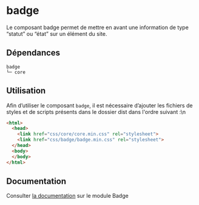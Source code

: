 # badge

Le composant badge permet de mettre en avant une information de type “statut” ou “état” sur un élément du site.

## Dépendances
```shell
badge
└─ core
```

## Utilisation
Afin d’utiliser le composant `badge`, il est nécessaire d’ajouter les fichiers de styles et de scripts présents dans le dossier dist dans l'ordre suivant :\n
```html
<html>
  <head>
    <link href="css/core/core.min.css" rel="stylesheet">
    <link href="css/badge/badge.min.css" rel="stylesheet">
  </head>
  <body>
  </body>
</html>
```

## Documentation

Consulter [la documentation](https://gouvfr.atlassian.net/wiki/spaces/DB/pages/851869737/) sur le module Badge